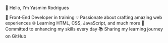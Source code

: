 👋 Hello, I'm Yasmim Rodrigues

🚀 Front-End Developer in training
💡 Passionate about crafting amazing web experiences
🌐 Learning HTML, CSS, JavaScript, and much more
🎯 Committed to enhancing my skills every day
📚 Sharing my learning journey on GitHub

<!---
YasmimRodrigues/YasmimRodrigues is a ✨ special ✨ repository because its `README.md` (this file) appears on your GitHub profile.
You can click the Preview link to take a look at your changes.
--->
